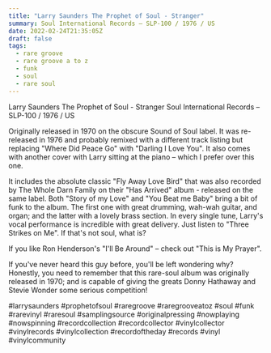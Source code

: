 ```yaml
---
title: "Larry Saunders The Prophet of Soul - Stranger"
summary: Soul International Records – SLP-100 / 1976 / US
date: 2022-02-24T21:35:05Z
draft: false
tags:
  - rare groove
  - rare groove a to z
  - funk
  - soul
  - rare soul
---
```

Larry Saunders The Prophet of Soul - Stranger
Soul International Records – SLP-100 / 1976 / US

Originally released in 1970 on the obscure Sound of Soul label. It was re-released in 1976 and probably remixed with a different track listing but replacing "Where Did Peace Go" with "Darling I Love You". It also comes with another cover with Larry sitting at the piano – which I prefer over this one.

It includes the absolute classic "Fly Away Love Bird" that was also recorded by The Whole Darn Family on their "Has Arrived" album - released on the same label. Both "Story of my Love" and "You Beat me Baby" bring a bit of funk to the album. The first one with great drumming, wah-wah guitar, and organ; and the latter with a lovely brass section. In every single tune, Larry's vocal performance is incredible with great delivery. Just listen to "Three Strikes on Me". If that's not soul, what is?

If you like Ron Henderson's "I'll Be Around" – check out "This is My Prayer".

If you've never heard this guy before, you'll be left wondering why? Honestly, you need to remember that this rare-soul album was originally released in 1970; and is capable of giving the greats Donny Hathaway and Stevie Wonder some serious competition!

#larrysaunders #prophetofsoul #raregroove #raregrooveatoz #soul #funk #rarevinyl #raresoul #samplingsource #originalpressing #nowplaying #nowspinning #recordcollection #recordcollector #vinylcollector #vinylrecords #vinylcollection #recordoftheday #records #vinyl #vinylcommunity
